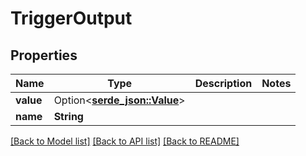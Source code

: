# TriggerOutput

## Properties

| Name      | Type                                                   | Description | Notes |
| --------- | ------------------------------------------------------ | ----------- | ----- |
| **value** | Option<[**serde\_json::Value**](../../rust/docs/.md/)> |             |       |
| **name**  | **String**                                             |             |       |

[\[Back to Model list\]](./#documentation-for-models) [\[Back to API list\]](./#documentation-for-api-endpoints) [\[Back to README\]](./)
